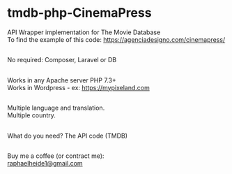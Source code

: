# tmdb-php-CinemaPress
API Wrapper implementation for The Movie Database <br>
To find the example of this code: https://agenciadesigno.com/cinemapress/
##
No required: Composer, Laravel or DB
##
Works in any Apache server PHP 7.3+ <br>
Works in Wordpress - ex: https://mypixeland.com 
##
Multiple language and translation. <br>
Multiple country. 
##
What do you need? The API code (TMDB)
##
Buy me a coffee (or contract me): <br>
raphaelheide1@gmail.com
